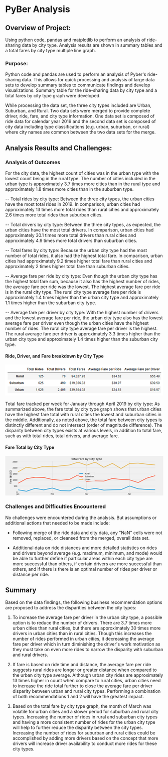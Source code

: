 # PyBer Analysis

## Overview of Project:

Using python code, pandas and matplotlib to perform an analysis of ride-sharing data by city type.  Analysis results are shown in summary tables and a total fares by city type  multiple line graph.

### Purpose:

Python code and pandas are used to perform an analysis of Pyber's ride-sharing data.  This allows for quick processing and analysis of large data sets to develop summary tables to communicate findings and develop visualizations.  Summary table for the ride-sharing data by city type and a total fares by city type graph were developed.  

While processing the data set, the three city types included are Urban, Suburban, and Rural.  Two data sets were merged to provide complete driver, ride, fare, and city type information.  One data set is composed of ride data for calendar year 2019 and the second data set is composed of city data including type classifications (e.g. urban, suburban, or rural) where city names are common between the two data sets for the merge.

## Analysis Results and Challenges:

### Analysis of Outcomes 

For the city data, the highest count of cities was in the urban type with the lowest count being in the rural type.  The number of cities included in the urban type is approximately 3.7 times more cities than in the rural type and approximately 1.8 times more cities than in the suburban type.

-- Total rides by city type: Between the three city types, the urban cities have the most total rides in 2019.  In comparison, urban cities had approximately 13 times more total rides than rural cities and approximately 2.6 times more total rides than suburban cities. 

-- Total drivers by city type: Between the three city types, as expected, the urban cities have the most total drivers.  In comparison, urban cities had approximately 30.1 times more total drivers than rural cities and approximately 4.9 times more total drivers than suburban cities.

-- Total fares by city type: Because the urban city type had the most number of total rides, it also had the highest total fare.  In comparison, urban cities had approximately 9.2 times higher total fare than rural cities and approximately 2 times higher total fare than suburban cities.

-- Average fare per ride by city type: Even though the urban city type has the highest total fare sum, because it also has the highest number of rides, the average fare per ride was the lowest.  The highest average fare per ride is in the rural city type.  The rural city type average fare per ride is approximately 1.4 times higher than the urban city type and approximately 1.1 times higher than the suburban city type.

-- Average fare per driver by city type:  With the highest number of drivers and the lowest average fare per ride, the urban city type also has the lowest average fare per driver even though the urban cities have the highest number of rides. The rural city type average fare per driver is the highest.  The rural average fare per driver is approximately 3.3 times higher than the urban city type and approximately 1.4 times higher than the suburban city type.

#### Ride, Driver, and Fare breakdown by City Type
![](images/PyBer_Summary_per_Type.png)
    

Total fare tracked per week for January through April 2019 by city type:  As summarized above, the fare total by city type graph shows that urban cities have the highest fare total with rural cities the lowest and suburban cities in the middle.  Additionally, as noted above, the total fare between city types is distinctly different and do not intersect (order of magnitude difference). The disparity between city types exists at various levels, in addition to total fare, such as with total rides, total drivers, and average fare.


#### Fare Total by City Type
![](images/PyBer_fare_summary.png)


### Challenges and Difficulties Encountered

No challenges were encountered during the analysis. But assumptions or additional actions that needed to be made include:

* Following merge of the ride data and city data, any "NaN" cells were not removed, replaced, or cleansed from the merged, overall data set.

* Additional data on ride distances and more detailed statistics on rides and drivers beyond average (e.g. maximum, minimum, and mode) would be able to further define if particular areas within each city type are more successful than others, if certain drivers are more successful than others, and if there is there is an optimal number of rides per driver or distance per ride.

## Summary

Based on the data findings, the following business recommendation options are proposed to address the disparities between the city types:

1. To increase the average fare per driver in the urban city type, a possible option is to reduce the number of drivers.  There are 3.7 times more urban cities than rural cities, but there are approximately 30 times more drivers in urban cities than in rural cities. Though this increases the number of rides performed in urban cities, it decreasing the average fare per driver which in turn diminishing the driver's work motivation as they must take on even more rides to narrow the disparity with suburban and rural drivers.

2. If fare is based on ride time and distance, the average fare per ride suggests rural rides are longer or greater distance when compared to the urban city type average. Although urban city rides are approximately 13 times higher in count when compare to rural cities, urban cities need to increase the ride total further to close the average fare per driver disparity between urban and rural city types.  Performing a combination of both recommendations 1 and 2 will have the greatest impact.

3. Based on the total fare by city type graph, the month of March was volatile for urban cities and a slower period for suburban and rural city types.  Increasing the number of rides in rural and suburban city types and having a more consistent number of rides for the urban city type will help to further reduce the disparity between the city types.  Increasing the number of rides for suburban and rural cities could be accomplished by adding more drivers based on the concept that more drivers will increase driver availability to conduct more rides for these city types. 
